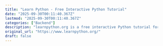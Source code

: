 ```yaml
---
title: "Learn Python - Free Interactive Python Tutorial"
date: "2025-09-30T00:11:40.367Z"
lastmod: "2025-09-30T00:11:40.367Z"
categories: ["Backend"]
description: "learnpython.org is a free interactive Python tutorial for people who want to learn Python, fast."
original_url: "https://www.learnpython.org/"
draft: false
---
```

